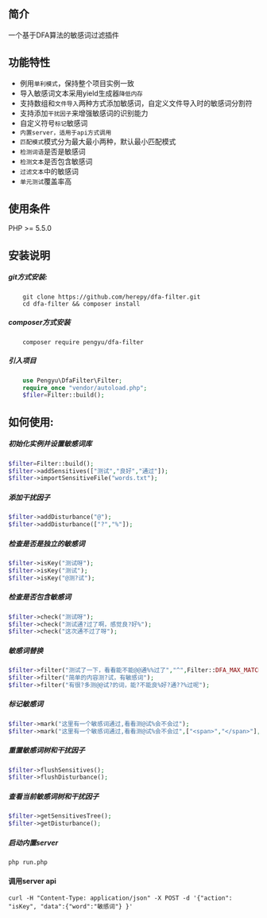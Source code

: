 ## 简介

一个基于DFA算法的敏感词过滤插件

## 功能特性

* 例用`单利模式`，保持整个项目实例一致
* 导入敏感词文本采用yield生成器`降低内存`
* 支持数组和`文件导入`两种方式添加敏感词，自定义文件导入时的敏感词分割符
* 支持添加`干扰因子`来增强敏感词的识别能力
* 自定义符号`标记`敏感词
* `内置server，适用于api方式调用`
* `匹配模式`模式分为最大最小两种，默认最小匹配模式
* `检测词语`是否是敏感词
* `检测文本`是否包含敏感词
* `过滤文本`中的敏感词
* `单元测试`覆盖率高

## 使用条件

PHP >= 5.5.0

## 安装说明

##### git方式安装:
```git
    git clone https://github.com/herepy/dfa-filter.git
    cd dfa-filter && composer install
```
##### composer方式安装
```comopser
    composer require pengyu/dfa-filter
```

##### 引入项目
```php
    use Pengyu\DfaFilter\Filter;
    require_once "vendor/autoload.php";
    $filer=Filter::build();
```

## 如何使用:
##### 初始化实例并设置敏感词库
```php
$filter=Filter::build();
$filter->addSensitives(["测试","良好","通过"]);
$filter->importSensitiveFile("words.txt");
```
##### 添加干扰因子
```php
$filter->addDisturbance("@");
$filter->addDisturbance(["?","%"]);
```
##### 检查是否是独立的敏感词
```php
$filter->isKey("测试呀");
$filter->isKey("测试");
$filter->isKey("@测?试");
```
##### 检查是否包含敏感词
```php
$filter->check("测试呀");
$filter->check("测试通?过了啊，感觉良?好%");
$filter->check("这次通不过了呀");
```
##### 敏感词替换
```php
$filter->filter("测试了一下，看看能不能@@通%%过了","^",Filter::DFA_MAX_MATCH);
$filter->filter("简单的内容测?试，有敏感词");
$filter->filter("有很?多测@@试?的词，能?不能良%好?通??%过呢");
```
##### 标记敏感词
```php
$filter->mark("这里有一个敏感词通过,看看测@试%会不会过");
$filter->mark("这里有一个敏感词通过,看看测@试%会不会过",["<span>","</span>"],Filter::DFA_MAX_MATCH);
```
##### 重置敏感词树和干扰因子
```php
$filter->flushSensitives();
$filter->flushDisturbance();
```
##### 查看当前敏感词树和干扰因子
```php
$filter->getSensitivesTree();
$filter->getDisturbance();
```
##### 启动内置server
```shell script
php run.php
```
#### 调用server api
```shell script
curl -H "Content-Type: application/json" -X POST -d '{"action": "isKey", "data":{"word":"敏感词"} }'
```